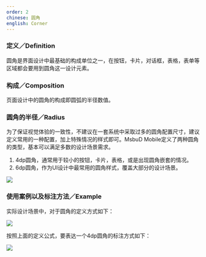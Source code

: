 ```yaml
---
order: 2
chinese: 圆角
english: Corner
---
```


### 定义／Definition

圆角是界面设计中最基础的构成单位之一，在按钮，卡片，对话框，表格，表单等区域都会要用到圆角这一设计元素。

### 构成／Composition

页面设计中的圆角的构成即圆弧的半径数值。

### 圆角的半径／Radius

为了保证视觉体验的一致性，不建议在一套系统中采取过多的圆角配置尺寸，建议定义常用的一种配置，加上特殊情况的样式即可。MsbuD Mobile定义了两种圆角的类型，基本可以满足多数的设计场景需求。

1. 4dp圆角，通常用于较小的按钮，卡片，表格，或是出现圆角嵌套的情况。
2. 6dp圆角，作为UI设计中最常用的圆角样式，覆盖大部分的设计场景。


![](https://os.alipayobjects.com/rmsportal/xgmNKAEbAnwqMYq.png)

### 使用案例以及标注方法／Example

实际设计场景中，对于圆角的定义方式如下：

![](https://os.alipayobjects.com/rmsportal/HiMVGeYuXwwsUbq.png)

按照上面的定义公式，要表达一个4dp圆角的标注方式如下：

![](https://os.alipayobjects.com/rmsportal/YtIqiJTVOBZLcLm.png)
